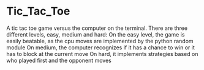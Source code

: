 # Tic_Tac_Toe
A tic tac toe game versus the computer on the terminal. There are three different levels, easy, medium and hard:
On the easy level, the game is easily beatable, as the cpu moves are implemented by the python random module
On medium, the computer recognizes if it has a chance to win or it has to block at the current move
On hard, it implements strategies based on who played first and the opponent moves
